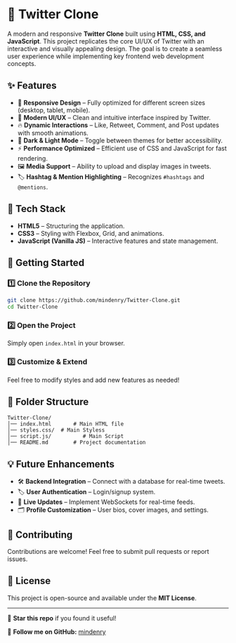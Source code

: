 # 🚀 Twitter Clone

A modern and responsive **Twitter Clone** built using **HTML, CSS, and JavaScript**. This project replicates the core UI/UX of Twitter with an interactive and visually appealing design. The goal is to create a seamless user experience while implementing key frontend web development concepts.

## ✨ Features

- 📌 **Responsive Design** – Fully optimized for different screen sizes (desktop, tablet, mobile).
- 🎨 **Modern UI/UX** – Clean and intuitive interface inspired by Twitter.
- 🔥 **Dynamic Interactions** – Like, Retweet, Comment, and Post updates with smooth animations.
- 🌙 **Dark & Light Mode** – Toggle between themes for better accessibility.
- ⚡ **Performance Optimized** – Efficient use of CSS and JavaScript for fast rendering.
- 🖼 **Media Support** – Ability to upload and display images in tweets.
- 🏷 **Hashtag & Mention Highlighting** – Recognizes `#hashtags` and `@mentions`.

## 📂 Tech Stack

- **HTML5** – Structuring the application.
- **CSS3** – Styling with Flexbox, Grid, and animations.
- **JavaScript (Vanilla JS)** – Interactive features and state management.

## 🚀 Getting Started

### 1️⃣ Clone the Repository
```sh
git clone https://github.com/mindenry/Twitter-Clone.git
cd Twitter-Clone
```

### 2️⃣ Open the Project
Simply open `index.html` in your browser.

### 3️⃣ Customize & Extend
Feel free to modify styles and add new features as needed!

## 📌 Folder Structure
```
Twitter-Clone/
│── index.html       # Main HTML file
│── styles.css/  # Main Styless
│── script.js/          # Main Script
│── README.md        # Project documentation
```

## 💡 Future Enhancements
- 🛠 **Backend Integration** – Connect with a database for real-time tweets.
- 🏷 **User Authentication** – Login/signup system.
- 📡 **Live Updates** – Implement WebSockets for real-time feeds.
- 🗂 **Profile Customization** – User bios, cover images, and settings.

## 🤝 Contributing
Contributions are welcome! Feel free to submit pull requests or report issues.

## 📜 License
This project is open-source and available under the **MIT License**.

---

🌟 **Star this repo** if you found it useful!

🔗 **Follow me on GitHub:** [mindenry](https://github.com/mindenry)

